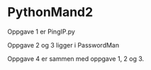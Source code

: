 # PythonMand2

Oppgave 1 er PingIP.py

Oppgave 2 og 3 ligger i PasswordMan

Oppgave 4 er sammen med oppgave 1, 2 og 3.

